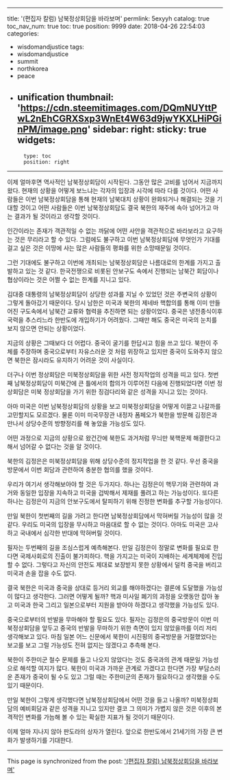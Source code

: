 
---
title: '(편집자 칼럼) 남북정상회담을 바라보며'
permlink: 5exyyh
catalog: true
toc_nav_num: true
toc: true
position: 9999
date: 2018-04-26 22:54:03
categories:
- wisdomandjustice
tags:
- wisdomandjustice
- summit
- northkorea
- peace
- unification
thumbnail: 'https://cdn.steemitimages.com/DQmNUYttPwL2nEhCGRXSxp3WnEt4W63d9jwYKXLHiPGinPM/image.png'
sidebar:
    right:
        sticky: true
widgets:
    -
        type: toc
        position: right
---


이제 얼마후면 역사적인 남북정상회담이 시작된다. 그동안 많은 고비를 넘어서 지금까지 왔다. 현재의 상황을 어떻게 보느냐는 각자의 입장과 시각에 따라 다를 것이다. 어떤 사람들은 이번 남북정상회담을 통해 현재의 남북대치 상황이 완화되거나 해결되는 것을 기대할 것이고 어떤 사람들은 이번 남북정상회담도 결국 북한의 재주에 속아 넘어가고 마는 결과가 될 것이라고 생각할 것이다. 

인간이라는 존재가 객관적일 수 없는 까닭에 어떤 사안을 객관적으로 바라보라고 요구하는 것은 무리라고 할 수 있다. 그럼에도 불구하고 이번 남북정상회담에 무엇인가 기대를 걸고 싶은 것은 이땅에 사는 많은 사람들의 평화를 위한 소망때문일 것이다. 

그런 기대에도 불구하고 이번에 개최되는 남북정상회담은 나름대로의 한계를 가지고 출발하고 있는 것 같다. 한국전쟁으로 비롯된 안보구도 속에서 진행되는 남북간 회담이나 협상이라는 것은 어쩔 수 없는 한계를 지니고 있다. 

김대중 대통령의 남북정상회담이 상당한 성과를 지닐 수 있었던 것은 주변국의 상황이 그렇게 돌아갔기 때문이다. 당시 남한은 미국과 북한의 제네바 핵합의를 통해 이미 만들어진 구도속에서 남북간 교류와 협력을 추진하면 되는 상황이었다. 중국은 냉전종식이후 국력을 추스리느라 한반도에 개입하기가 어려웠다. 그때만 해도 중국은 미국의 눈치를 보지 않으면 안되는 상황이었다. 

지금의 상황은 그때보다 더 어렵다. 중국이 굴기를 한답시고 힘을 쓰고 있다. 북한이 주체를 주장하며 중국으로부터 자유스러운 것 처럼 위장하고 있지만 중국이 도와주지 않으면 북한은 잠시라도 유지하기 어려운 것이 사실이다. 

더구나 이번 정상회담은 미북정상회담을 위한 사전 정지작업의 성격을 띠고 있다. 첫번째 남북정상회담이 미북간에 큰 틀에서의 합의가 이루어진 다음에 진행되었다면 이번 정상회담은 미북 정상회담을 가기 위한 징검다리와 같은 성격을 지니고 있는 것이다. 

아마 미국은 이번 남북정상회담의 상황을 보고 미북정상회담을 어떻게 이끌고 나갈까를 고민할지도 모르겠다. 물론 이미 미국무장관 내정자 폼페오가 북한을 방문해 김정은과 만나서 상당수준의 방향정리를 해 놓았을 가능성도 있다. 

어떤 과정으로 지금의 상황으로 왔건간에 북한도 과거처럼 무늬만 북핵문제 해결한다고 해서 넘어갈 수 없다는 것을 알 것이다. 

북한의 김정은은 미북정상회담을 위해 상당수준의 정지작업을 한 것 같다. 우선 중국을 방문에서 이번 회담과 관련하여 충분한 협의를 했을 것이다.

우리가 여기서 생각해보아야 할 것은 두가지다. 하나는 김정은이 핵무기와 관련하여 과거와 동일한 입장을 지속하고 미국을 겁박해서 제재를 풀려고 하는 가능성이다. 또다른 하나는 김정은이 지금의 안보구도에서 탈피하기 위해 진정한 변화를 추구할 가능성이다.

만일 북한이 첫번째의 길을 가려고 한다면 남북정상회담에서 막혀버릴 가능성이 많을 것 같다. 우리도 미국의 입장을 무시하고 마음대로 할 수 없는 것이다. 아마도 미국은 고사하고 국내에서 심각한 반대에 막혀버릴 것이다. 

필자는 두번째의 길을 조심스럽게 예측해본다. 만일 김정은이 정말로 변화를 필요로 한다면 국제사회로의 진출이 불가피하다. 핵을 가지고는 미국이 지배하는 세계체제에 진입할 수 없다. 그렇다고 자신의 안전도 제대로 보장받지 못한 상황에서 덜컥 중국을 버리고 미국과 손을 잡을 수도 없다. 

결국 북한은 미국과 중국을 상대로 등거리 외교를 해야하겠다는 결론에 도달했을 가능성이 많다고 생각한다. 그러면 어떻게 될까? 핵과 미사일 폐기의 과정을 오랫동안 잡아 놓고 미국과 한국 그리고 일본으로부터 지원을 받아야 하겠다고 생각했을 가능성도 있다. 

중국으로부터의 반발을 무마해야 할 필요도 있다. 필자는 김정은의 중국방문이 이번 미북정상회담을 앞두고 중국의 반발을 무마하기 위한 측면이 있지 않았을까를 이리 저리 생각해보고 있다. 마침 일본 어느 신문에서 북한이 시진핑의 중국방문을 거절했었다는 보고를 보고 그럴 가능성도 전혀 없지는 않겠다고 추측해 본다.  

북한이 주한미군 철수 문제를 들고 나오지 않았다는 것도 중국과의 관계 때문일 가능성으로 해석할 여지가 많다. 북한이 미국과 가까운 관계로 가겠다고 한다면 가장 부담스러운 존재가 중국이 될 수도 있고 그럴 때는 주한미군의 존재가 필요하다고 생각했을 수도 있기 때문이다.

만일 북한이 그렇게 생각했다면 남북정상회담에서 어떤 것을 들고 나올까? 
미북정상회담의 예비회담과 같은 성격을 지니고 있지만 결코 그 의미가 가볍지 않은 것은 이후의 본격적인 변화를 가늠해 볼 수 있는 확실한 지표가 될 것이기 때문이다.

이제 얼마 지나지 않아 판도라의 상자가 열린다. 앞으로 한반도에서 21세기의 가장 큰 변화가 발생하기를 기대한다.

- - -

This page is synchronized from the post: ['(편집자 칼럼) 남북정상회담을 바라보며'](https://steemit.com/@wisdomandjustice/5exyyh)
